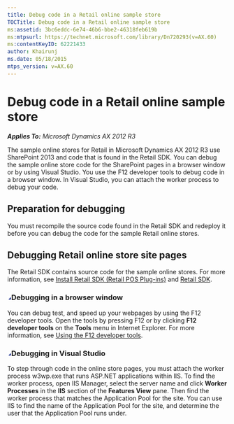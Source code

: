 ```yaml
---
title: Debug code in a Retail online sample store
TOCTitle: Debug code in a Retail online sample store
ms:assetid: 3bc6eddc-6e74-46b6-bbe2-46318feb619b
ms:mtpsurl: https://technet.microsoft.com/library/Dn720293(v=AX.60)
ms:contentKeyID: 62221433
author: Khairunj
ms.date: 05/18/2015
mtps_version: v=AX.60
---
```


# Debug code in a Retail online sample store 


_**Applies To:** Microsoft Dynamics AX 2012 R3_

The sample online stores for Retail in Microsoft Dynamics AX 2012 R3 use SharePoint 2013 and code that is found in the Retail SDK. You can debug the sample online store code for the SharePoint pages in a browser window or by using Visual Studio. You use the F12 developer tools to debug code in a browser window. In Visual Studio, you can attach the worker process to debug your code.

## Preparation for debugging

You must recompile the source code found in the Retail SDK and redeploy it before you can debug the code for the sample Retail online stores.

## Debugging Retail online store site pages

The Retail SDK contains source code for the sample online stores. For more information, see [Install Retail SDK (Retail POS Plug-ins)](install-retail-sdk-retail-pos-plug-ins.md) and [Retail SDK](retail-sdk.md).

### ![Dn720293.collapse\_all(en-us,AX.60).gif](images/Gg841655.collapse_all(en-us,AX.60).gif "Dn720293.collapse_all(en-us,AX.60).gif")Debugging in a browser window

You can debug test, and speed up your webpages by using the F12 developer tools. Open the tools by pressing F12 or by clicking **F12 developer tools** on the **Tools** menu in Internet Explorer. For more information, see [Using the F12 developer tools](https://go.microsoft.com/fwlink/?linkid=335860).

### ![Dn720293.collapse\_all(en-us,AX.60).gif](images/Gg841655.collapse_all(en-us,AX.60).gif "Dn720293.collapse_all(en-us,AX.60).gif")Debugging in Visual Studio

To step through code in the online store pages, you must attach the worker process w3wp.exe that runs ASP.NET applications within IIS. To find the worker process, open IIS Manager, select the server name and click **Worker Processes** in the **IIS** section of the **Features View** pane. Then find the worker process that matches the Application Pool for the site. You can use IIS to find the name of the Application Pool for the site, and determine the user that the Application Pool runs under.

  


